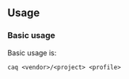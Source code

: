 Usage
--------------------------------------------------------------------------------


### Basic usage

Basic usage is:

~~~~
caq <vendor>/<project> <profile>
~~~~


